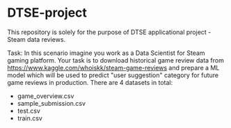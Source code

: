 # DTSE-project

This repository is solely for the purpose of DTSE applicational project - Steam data reviews.

Task: In this scenario imagine you work as a Data Scientist for Steam gaming platform. Your task is to download historical game review data from https://www.kaggle.com/whoiskk/steam-game-reviews and prepare a ML model which will be used to predict "user suggestion" category for future game reviews in production. There are 4 datasets in total:

- game_overview.csv
- sample_submission.csv
- test.csv
- train.csv
